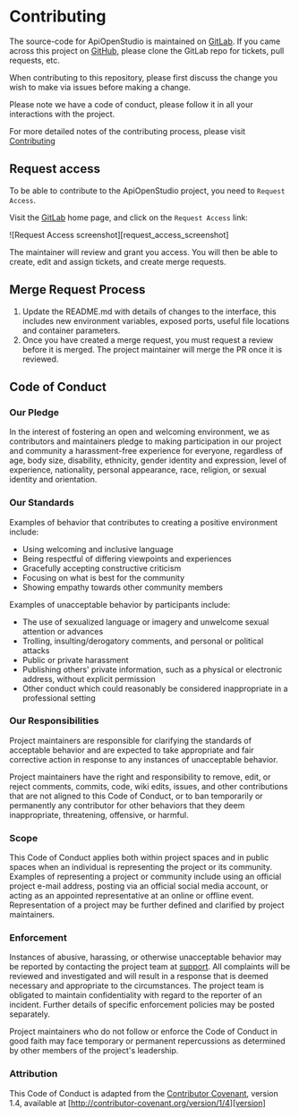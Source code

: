 Contributing
============

The source-code for ApiOpenStudio is maintained on [GitLab][gitlab].
If you came across this project on [GitHub][github],
please clone the GitLab repo for tickets, pull requests, etc.

When contributing to this repository,
please first discuss the change you wish to make via issues before making a change.

Please note we have a code of conduct,
please follow it in all your interactions with the project.

For more detailed notes of the contributing process, please visit [Contributing][contributing]

Request access
--------------

To be able to contribute to the ApiOpenStudio project, you need
to ```Request Access```.

Visit the [GitLab][gitlab] home page, and click on the ```Request Access```
link:

![Request Access screenshot][request_access_screenshot]

The maintainer will review and grant you access. You will then be able to
create, edit and assign tickets, and create merge requests.

Merge Request Process
---------------------

1. Update the README.md with details of changes to the interface,
   this includes new environment variables, exposed ports, useful file locations and container parameters.
3. Once you have created a merge request, you must request a review before it is merged.
   The project maintainer will merge the PR once it is reviewed.

Code of Conduct
---------------

### Our Pledge

In the interest of fostering an open and welcoming environment, we as
contributors and maintainers pledge to making participation in our project and
community a harassment-free experience for everyone, regardless of age, body
size, disability, ethnicity, gender identity and expression, level of experience,
nationality, personal appearance, race, religion, or sexual identity and
orientation.

### Our Standards

Examples of behavior that contributes to creating a positive environment
include:

* Using welcoming and inclusive language
* Being respectful of differing viewpoints and experiences
* Gracefully accepting constructive criticism
* Focusing on what is best for the community
* Showing empathy towards other community members

Examples of unacceptable behavior by participants include:

* The use of sexualized language or imagery and unwelcome sexual attention or
  advances
* Trolling, insulting/derogatory comments, and personal or political attacks
* Public or private harassment
* Publishing others' private information, such as a physical or electronic
  address, without explicit permission
* Other conduct which could reasonably be considered inappropriate in a
  professional setting

### Our Responsibilities

Project maintainers are responsible for clarifying the standards of acceptable
behavior and are expected to take appropriate and fair corrective action in
response to any instances of unacceptable behavior.

Project maintainers have the right and responsibility to remove, edit, or
reject comments, commits, code, wiki edits, issues, and other contributions
that are not aligned to this Code of Conduct, or to ban temporarily or
permanently any contributor for other behaviors that they deem inappropriate,
threatening, offensive, or harmful.

### Scope

This Code of Conduct applies both within project spaces and in public spaces
when an individual is representing the project or its community. Examples of
representing a project or community include using an official project e-mail
address, posting via an official social media account, or acting as an appointed
representative at an online or offline event. Representation of a project may be
further defined and clarified by project maintainers.

### Enforcement

Instances of abusive, harassing, or otherwise unacceptable behavior may be
reported by contacting the project team at [support].
All complaints will be reviewed and investigated and will result in a response that
is deemed necessary and appropriate to the circumstances. The project team is
obligated to maintain confidentiality with regard to the reporter of an incident.
Further details of specific enforcement policies may be posted separately.

Project maintainers who do not follow or enforce the Code of Conduct in good
faith may face temporary or permanent repercussions as determined by other
members of the project's leadership.

### Attribution

This Code of Conduct is adapted from the [Contributor Covenant][homepage], version 1.4,
available at [http://contributor-covenant.org/version/1/4][version]

[homepage]: https://contributor-covenant.org
[version]: https://contributor-covenant.org/version/1/4/
[github]: https://github.com/naala89/api_open_studio_admin
[gitlab]: https://gitlab.com/john89/api_open_studio_admin
[contributing]: https://wiki.apiopenstudio.com/developers/contributing.html
[support]: support@apiopenstudio.com
